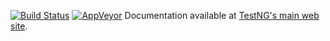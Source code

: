 [![Build Status](https://travis-ci.org/pandareen/testng.svg?branch=master)](https://travis-ci.org/pandareen/testng)
[![AppVeyor](https://ci.appveyor.com/api/projects/status/github/pandareen/testng?svg=true)](https://ci.appveyor.com/project/pandareen/testng)
Documentation available at [TestNG's main web site](http://testng.org).
